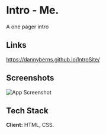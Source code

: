 
# Intro - Me.

A one pager intro


## Links
https://dannyberns.github.io/IntroSite/
## Screenshots

![App Screenshot](https://i.ibb.co/X3K5HTS/mysite.png)



## Tech Stack

**Client:** HTML, CSS.

